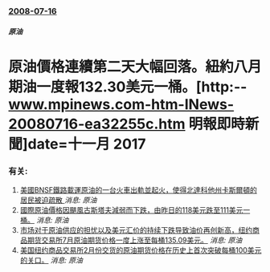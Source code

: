 ### [2008-07-16](/news/2008/07/16/index.md)

##### 原油
# 原油價格連續第二天大幅回落。紐約八月期油一度報132.30美元一桶。[http:--www.mpinews.com-htm-INews-20080716-ea32255c.htm 明報即時新聞]date=十一月 2017 




### 有关:

1. [ 美國BNSF鐵路載運原油的一台火車出軌並起火，使得北達科他州卡斯爾頓的居民被迫疏散 ](/zh/news/2013/12/30/美國BNSF鐵路載運原油的一台火車出軌並起火-使得北達科他州卡斯爾頓的居民被迫疏散.md) _消息: 原油_
2. [國際原油價格因颶風古斯塔夫減弱而下跌，由昨日的118美元跌至111美元一桶。](/zh/news/2008/09/1/國際原油價格因颶風古斯塔夫減弱而下跌-由昨日的118美元跌至111美元一桶.md) _消息: 原油_
3. [市场对于原油供应的担忧以及美元汇价的持续下跌导致油价再创新高，纽约商品期货交易所7月原油期货价格一度上涨至每桶135.09美元。](/zh/news/2008/05/21/市场对于原油供应的担忧以及美元汇价的持续下跌导致油价再创新高-纽约商品期货交易所7月原油期货价格一度上涨至每桶1350.md) _消息: 原油_
4. [美国纽约商品交易所2月份交货的原油期货价格在历史上首次突破每桶100美元的关口。](/zh/news/2008/01/3/美国纽约商品交易所2月份交货的原油期货价格在历史上首次突破每桶100美元的关口.md) _消息: 原油_
